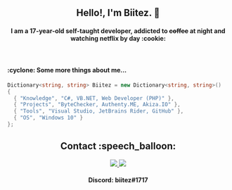 <h2 align="center">Hello!, I'm Biitez. 👋</h2>

<h4 align="center">I am a 17-year-old self-taught developer, addicted to <s>coffee</s> at night and watching netflix by day :cookie:</h4>

<br>

<h4>:cyclone: Some more things about me...</h4>

```csharp
Dictionary<string, string> Biitez = new Dictionary<string, string>()
{
  { "Knowledge", "C#, VB.NET, Web Developer (PHP)" },
  { "Projects", "ByteChecker, Authenty.ME, Akiza.IO" },
  { "Tools", "Visual Studio, JetBrains Rider, GitHub" },
  { "OS", "Windows 10" }
};
```

<h2 align="center">Contact :speech_balloon:</h2>

<p align="center">
  
<a href="https://t.me/biitez" target="_blank">
  <img src="https://img.shields.io/badge/Telegram-2CA5E0?style=for-the-badge&logo=telegram&logoColor=white" />
</a>

<a href="https://twitter.com/xto" target="_blank">
  <img src="https://img.shields.io/badge/Twitter-1DA1F2?style=for-the-badge&logo=twitter&logoColor=white" />
</a>
            
</p>
<h4 align="center"> Discord: biitez#1717 </h4>
